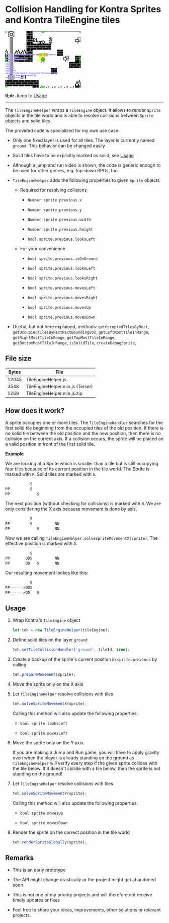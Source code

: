 # Collision Handling for Kontra Sprites and Kontra TileEngine tiles

[![Video of a Jump and Run prototype](example.gif "Video of a Jump and Run prototype")](example.mkv)

**tl;dr** Jump to [Usage](#usage)

---

The `TileEngineHelper` wraps a `TileEngine` object.
It allows to render `Sprite` objects in the tile world
and is able to resolve collisions between `Sprite` objects and solid tiles.

The provided code is specialized for my own use case:

- Only one fixed layer is used for all tiles.
  The layer is currently named `ground`.
  This behavior can be changed easily

- Solid tiles have to be explicitly marked as solid, see [Usage](#usage)

- Although a jump and run video is shown,
  the code is generic enough to be used for other genres,
  e.g. top-down RPGs, too

- `TileEngineHelper` adds the following properties to given `Sprite` objects

  - Required for resolving collisions

    - `Number sprite.previous.x`

    - `Number sprite.previous.y`

    - `Number sprite.previous.width`

    - `Number sprite.previous.height`

    - `bool sprite.previous.looksLeft`

  - For your convenience

    - `bool sprite.previous.isOnGround`

    - `bool sprite.previous.looksLeft`

    - `bool sprite.previous.looksRight`

    - `bool sprite.previous.movesLeft`

    - `bool sprite.previous.movesRight`

    - `bool sprite.previous.movesUp`

    - `bool sprite.previous.movesDown`

- Useful, but not here explained, methods:
  `getOccupiedTilesByRect`,
  `getOccupiedTilesByRectRectBoundingBox`,
  `getLeftMostTileInRange`,
  `getRightMostTileInRange`,
  `getTopMostTileInRange`,
  `getBottomMostTileInRange`,
  `isSolidTile`,
  `createDebugSprite`,

## File size

Bytes | File
---|---
12045 | TileEngineHelper.js
3548  | TileEngineHelper.min.js (Terser)
1269  | TileEngineHelper.min.js.zip

## How does it work?

A sprite occupies one or more tiles.
The `TileEngineHandler` searches for the first solid tile beginning from the occupied tiles of the old position.
If there is no solid tile between the old position and the new position,
then there is no collision on the current axis.
If a collision occurs,
the sprite will be placed on a valid position in front of the first solid tile.

**Example**

We are looking at a Sprite which is smaller than a tile
but is still occupying four tiles because
of its current position in the tile world.
The Sprite is marked with `P`.
Solid tiles are marked with `S`.

```
           S
PP         S
PP            S
```

The next position (without checking for collisions) is marked with `N`.
We are only considering the X axis because movement is done by axis.

```
           S
PP         S          NN
PP            S       NN
```

Now we are calling `TileEngineHelper.solveSpriteMovementX(sprite)`.
The effective position is marked with `D`.

```
           S
PP       DDS          NN
PP       DD   S       NN
```

Our resulting movement lookes like this:

```
           S
PP------>DDS
PP------>DD   S
```

## Usage

1. Wrap Kontra's `TileEngine` object

   ```javascript
   let teh = new TileEngineHelper(tileEngine);
   ```

1. Define solid tiles on the layer `ground`

   ```javascript
   teh.setTileCollisionHandler('ground', tileId, true);
   ```

1. Create a backup of the sprite's current position in `sprite.previous` by calling

   ```javascript
   teh.prepareMovement(sprite);
   ```

1. Move the sprite only on the X axis

1. Let `TileEngineHelper` resolve collisions with tiles

   ```javascript
   teh.solveSpriteMovementX(sprite);
   ```

   Calling this method will also update the following properties:
   
   - `bool sprite.looksLeft`

   - `bool sprite.movesLeft`

1. Move the sprite only on the Y axis.

   If you are making a Jump and Run game,
   you will have to apply gravity even when the player is already standing on the ground
   as `TileEngineHelper` will verify every step if the given sprite collides with the tile below.
   If it doesn't collide with a tile below,
   then the sprite is not standing on the ground!

1. Let `TileEngineHelper` resolve collisions with tiles

   ```javascript
   teh.solveSpriteMovementY(sprite);
   ```

   Calling this method will also update the following properties:
   
   - `bool sprite.movesUp`

   - `bool sprite.movesDown`

1. Render the sprite on the correct position in the tile world

   ```javascript
   teh.renderSpriteGlobally(sprite);
   ```

## Remarks

- This is an early prototype

- The API might change drastically or the project might get abandoned soon

- This is not one of my priority projects and will therefore not receive timely updates or fixes

- Feel free to share your ideas, improvements, other solutions or relevant projects.

